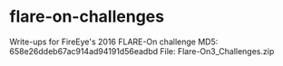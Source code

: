 # flare-on-challenges
Write-ups for FireEye's 2016 FLARE-On challenge
MD5: 658e26ddeb67ac914ad94191d56eadbd
File: Flare-On3_Challenges.zip